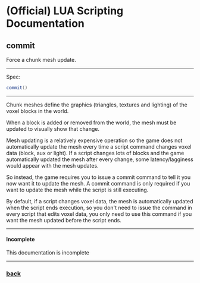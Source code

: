 
# (Official) LUA Scripting Documentation

## commit

Force a chunk mesh update.

___

Spec:

```lua
commit()
```

___

Chunk meshes define the graphics (triangles, textures and lighting) of the voxel blocks in the world.

When a block is added or removed from the world, the mesh must be updated to visually show that change.

Mesh updating is a relatively expensive operation so the game does not automatically update the mesh every time
a script command changes voxel data (block, aux or light). If a script changes lots of blocks and the game
automatically updated the mesh after every change, some latency/lagginess would appear with the mesh updates.

So instead, the game requires you to issue a commit command to tell it you now want it to update the mesh.
A commit command is only required if you want to update the mesh while the script is still executing.

By default, if a script changes voxel data, the mesh is automatically updated when the script ends execution,
so you don't need to issue the command in every script that edits voxel data, you only need to use this
command if you want the mesh updated before the script ends.


___

#### Incomplete

This documentation is incomplete

___

### [back](../other)
